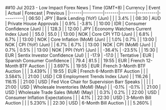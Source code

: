 ##10 Jul 2023 - Low Impact Forex News
| Time (GMT+8) | Currency | Event | Actual | Forecast | Previous |
|------|----------|-------|--------|----------|----------|
| 06:50 | JPY | Bank Lending (YoY) (Jun) |  |  | 3.4% |
| 08:30 | AUD | Private House Approvals |  | 0.9% | -3.8% |
| 10:00 | IDR | Consumer Confidence (Jun) |  |  | 128.3 |
| 12:00 | JPY | Economy Watchers Current Index (Jun) |  | 55.0 | 55.0 |
| 13:00 | NOK | Core CPI YTD (Jun) |  | 6.8% | 6.7% |
| 13:00 | NOK | Core Inflation (MoM) (Jun) |  | 1.0% | 0.7% |
| 13:00 | NOK | CPI (YoY) (Jun) |  | 6.7% | 6.7% |
| 13:00 | NOK | CPI (MoM) (Jun) |  | 0.7% | 0.5% |
| 13:00 | NOK | PPI (YoY) (Jun) |  | -36.4% | -23.5% |
| 15:30 | EUR | Sentix Investor Confidence (Jul) |  | -17.9 | -17.0 |
| Tentative | EUR | Spanish Consumer Confidence |  | 79.4 | 81.5 |
| 19:55 | EUR | French 12-Month BTF Auction |  |  | 3.697% |
| 19:55 | EUR | French 3-Month BTF Auction |  |  | 3.439% |
| 19:55 | EUR | French 6-Month BTF Auction |  |  | 3.584% |
| 21:00 | USD | CB Employment Trends Index (Jun) |  | 116.26 | 116.15 |
| 21:00 | USD | Fed Vice Chair for Supervision Barr Speaks |  |  |  |
| 21:00 | USD | Wholesale Inventories (MoM) (May) |  | -0.1% | -0.1% |
| 21:00 | USD | Wholesale Trade Sales (MoM) (May) |  | 0.3% | 0.2% |
| 22:00 | USD | Consumer Inflation Expectations |  |  | 4.1% |
| 22:30 | USD | 3-Month Bill Auction |  |  | 5.230% |
| 22:30 | USD | 6-Month Bill Auction |  |  | 5.260% |
